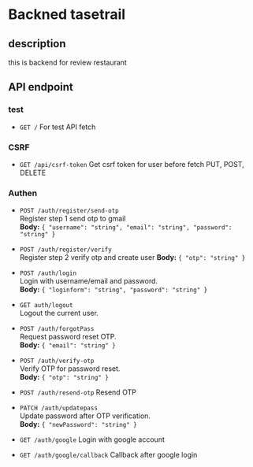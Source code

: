 # Backned tasetrail

## description

this is backend for review restaurant

## API endpoint

### test

- `GET /`
  For test API fetch

### CSRF

- `GET /api/csrf-token`
  Get csrf token for user before fetch PUT, POST, DELETE

### Authen

- `POST /auth/register/send-otp`  
  Register step 1 send otp to gmail  
  **Body:** `{ "username": "string", "email": "string", "password": "string" }`

- `POST /auth/register/verify`  
  Register step 2 verify otp and create user
  **Body:** `{ "otp": "string" }`

- `POST /auth/login`  
  Login with username/email and password.  
  **Body:** `{ "loginform": "string", "password": "string" }`

- `GET auth/logout`  
  Logout the current user.

- `POST /auth/forgotPass`  
  Request password reset OTP.  
  **Body:** `{ "email": "string" }`

- `POST /auth/verify-otp`  
  Verify OTP for password reset.  
  **Body:** `{ "otp": "string" }`

- `POST /auth/resend-otp`
  Resend OTP

- `PATCH /auth/updatepass`  
  Update password after OTP verification.  
  **Body:** `{ "newPassword": "string" }`

- `GET /auth/google`
  Login with google account

- `GET /auth/google/callback`
  Callback after google login
